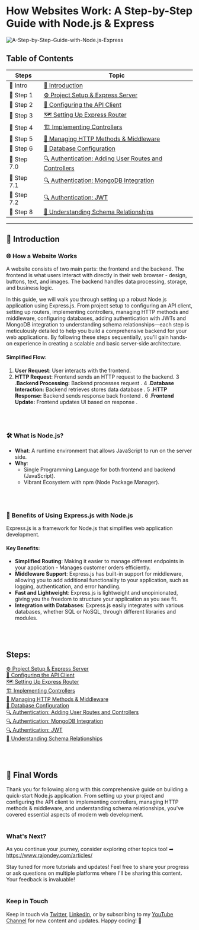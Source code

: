 # How Websites Work: A Step-by-Step Guide with Node.js & Express

![A-Step-by-Step-Guide-with-Node.js-Express](https://www.rajondey.com/wp-content/uploads/2024/07/How-Websites-Work-A-Step-by-Step-Guide-with-Node.js-Express.png)

## Table of Contents

| Steps | Topic |
| ------ | ------ |
| 📖 Intro | [📖 Introduction](#introduction) |
| 📖 Step 1 | [⚙️ Project Setup & Express Server](https://github.com/RajonDey/node-express-quickstart/blob/main/STEPS/step-1.md) |
| 📖 Step 2 | [🔌 Configuring the API Client](https://github.com/RajonDey/node-express-quickstart/blob/main/STEPS/step-2.md) |
| 📖 Step 3 | [🗺️ Setting Up Express Router](https://github.com/RajonDey/node-express-quickstart/blob/main/STEPS/step-3.md) |
| 📖 Step 4 | [🏗️ Implementing Controllers](https://github.com/RajonDey/node-express-quickstart/blob/main/STEPS/step-4.md) |
| 📖 Step 5 | [🔄 Managing HTTP Methods & Middleware](https://github.com/RajonDey/node-express-quickstart/blob/main/STEPS/step-5.md) |
| 📖 Step 6 | [💾 Database Configuration](https://github.com/RajonDey/node-express-quickstart/blob/main/STEPS/step-6.md) |
| 📖 Step 7.0 | [🔍 Authentication: Adding User Routes and Controllers](https://github.com/RajonDey/node-express-quickstart/blob/main/STEPS/step-7.0.md) |
| 📖 Step 7.1 | [🔍 Authentication: MongoDB Integration](https://github.com/RajonDey/node-express-quickstart/blob/main/STEPS/step-7.1.md) |
| 📖 Step 7.2 | [🔍 Authentication: JWT](https://github.com/RajonDey/node-express-quickstart/blob/main/STEPS/step-7.2.md) |
| 📖 Step 8 | [🔗 Understanding Schema Relationships](https://github.com/RajonDey/node-express-quickstart/blob/main/STEPS/step-8.md)


---

## 📖 Introduction

### 🌐 How a Website Works

A website consists of two main parts: the frontend and the backend. The frontend is what users interact with directly in their web browser - design, buttons, text, and images. The backend handles data processing, storage, and business logic.

In this guide, we will walk you through setting up a robust Node.js application using Express.js. From project setup to configuring an API client, setting up routers, implementing controllers, managing HTTP methods and middleware, configuring databases, adding authentication with JWTs and MongoDB integration to understanding schema relationships—each step is meticulously detailed to help you build a comprehensive backend for your web applications. By following these steps sequentially, you'll gain hands-on experience in creating a scalable and basic server-side architecture.

#### Simplified Flow:
1. **User Request**: User interacts with the frontend.
2. **HTTP Request**: Frontend sends an HTTP request to the backend.
3 .**Backend Processing:** Backend processes request .
4 .**Database Interaction:** Backend retrieves stores data database .
5 .**HTTP Response:** Backend sends response back frontend .
6 .**Frontend Update:** Frontend updates UI based on response .

<br>
<br>

### 🛠️ What is Node.js?

- **What**: A runtime environment that allows JavaScript to run on the server side.
- **Why**:
  - Single Programming Language for both frontend and backend (JavaScript).
  - Vibrant Ecosystem with npm (Node Package Manager).

<br>
<br>

### 🚀 Benefits of Using Express.js with Node.js
Express.js is a framework for Node.js that simplifies web application development.

#### Key Benefits:
- **Simplified Routing**: Making it easier to manage different endpoints in your application - Manages customer orders efficiently.
- **Middleware Support**: Express.js has built-in support for middleware, allowing you to add additional functionality to your application, such as logging, authentication, and error handling.
- **Fast and Lightweight**: Express.js is lightweight and unopinionated, giving you the freedom to structure your application as you see fit.
- **Integration with Databases**: Express.js easily integrates with various databases, whether SQL or NoSQL, through different libraries and modules.

<br>
<br>

## Steps:

[⚙️ Project Setup & Express Server](https://github.com/RajonDey/node-express-quickstart/blob/main/STEPS/step-1.md) <br>
[🔌 Configuring the API Client](https://github.com/RajonDey/node-express-quickstart/blob/main/STEPS/step-2.md) <br>
[🗺️ Setting Up Express Router](https://github.com/RajonDey/node-express-quickstart/blob/main/STEPS/step-3.md) <br>
[🏗️ Implementing Controllers](https://github.com/RajonDey/node-express-quickstart/blob/main/STEPS/step-4.md) <br>
[🔄 Managing HTTP Methods & Middleware](https://github.com/RajonDey/node-express-quickstart/blob/main/STEPS/step-5.md) <br>
[💾 Database Configuration](https://github.com/RajonDey/node-express-quickstart/blob/main/STEPS/step-6.md) <br>
[🔍 Authentication: Adding User Routes and Controllers](https://github.com/RajonDey/node-express-quickstart/blob/main/STEPS/step-7.0.md) <br>
[🔍 Authentication: MongoDB Integration](https://github.com/RajonDey/node-express-quickstart/blob/main/STEPS/step-7.1.md) <br>
[🔍 Authentication: JWT](https://github.com/RajonDey/node-express-quickstart/blob/main/STEPS/step-7.2.md) <br>
[🔗 Understanding Schema Relationships](https://github.com/RajonDey/node-express-quickstart/blob/main/STEPS/step-8.md) <br>

<br>
<br>

## 🎉 Final Words
Thank you for following along with this comprehensive guide on building a quick-start Node.js application. From setting up your project and configuring the API client to implementing controllers, managing HTTP methods & middleware, and understanding schema relationships, you've covered essential aspects of modern web development.
<br>
<br>
### What's Next?
As you continue your journey, consider exploring other topics too! ➡ https://www.rajondey.com/articles/

Stay tuned for more tutorials and updates! Feel free to share your progress or ask questions on multiple platforms where I'll be sharing this content. Your feedback is invaluable!
<br>
<br>
### Keep in Touch
Keep in touch via [Twitter](https://twitter.com/rajjon_dey), [LinkedIn](https://www.linkedin.com/in/rajondey/), or by subscribing to my [YouTube Channel](https://www.youtube.com/channel/UCRKEjqMrb3EoaUtMr0PckZg?sub_confirmation=1) for new content and updates.
Happy coding! 🚀
